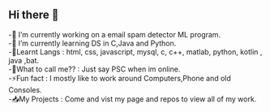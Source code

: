 ## Hi there 👋

-🔭 I’m currently working on a email spam detector ML program.    
-🌱 I’m currently learning DS in C,Java and Python.  
-📖Learnt Langs : html, css, javascript, mysql, c, c++, matlab, python, kotlin , java ,bat.  
-🧑What to call me?? : Just say PSC when im online.  
-⚡Fun fact : I mostly like to work around Computers,Phone and old Consoles.  
-📥My Projects : Come and vist my page and repos to view all of my work.  
